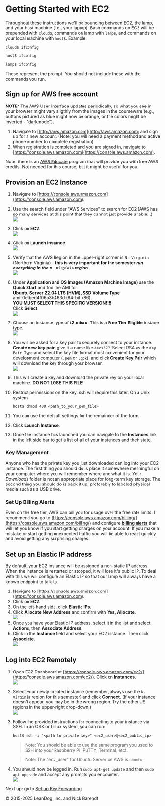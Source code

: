 # Getting Started with EC2

Throughout these instructions we'll be bouncing between EC2, the lamp, and your host machine (i.e., your laptop). Bash commands on EC2 will be prepended with `cloud$`, commands on lamp with `lamp$`, and commands on your local machine with `host$`. Example:
```
cloud$ ifconfig
```
```
host$ ifconfig
```
```
lamp$ ifconfig
```

These represent the prompt. You should not include these with the commands you run.

## Sign up for AWS free account

**NOTE:** The AWS User Interface updates periodically, so what you see in your browser might vary sligthly from the images in the courseware (e.g., buttons pictured as blue might now be orange, or the colors might be inverted - "darkmode").

1. Navigate to [http://aws.amazon.com](http://aws.amazon.com) and sign up for a new account. (Note: you will need a payment method and active phone number to complete registration)
2. When registration is completed and you are signed in, navigate to [https://console.aws.amazon.com](https://console.aws.amazon.com).

Note:  there is an [AWS Educate](https://aws.amazon.com/education/awseducate/) program that will provide you with free AWS credits.  Not needed for this course, but it might be useful for you.

## Provision an EC2 Instance
1. Navigate to [https://console.aws.amazon.com](https://console.aws.amazon.com).
1. Use the search field under "AWS Services" to search for EC2 (AWS has so many services at this point that they cannot just provide a table...)
<br/>![](Images/aws_serivices_search.png)
2. Click on **EC2**.
<br/>![](Images/aws_search_ec2.png)
3. Click on **Launch Instance**.
<br/>![](Images/launch_instance.png)
4. Verify that the AWS Region in the upper-right corner is `N. Virginia` (Northern Virginia) - **this is very important for the semester _run everything in the `N. Virginia` region_.**
<br/>![](Images/aws_region.png)
4. Under **Application and OS Images (Amazon Machine Image)** use the **Quick Start** and fnd the AMI for 
<br/>**Ubuntu Server 22.04 LTS (HVM), SSD Volume Type**
<br/>ami-0e1bed4f06a3b463d	 (64-bit x86). 
<br/>**YOU MUST SELECT THIS SPECIFIC VERSION!!!!** 
<br/>Click **Select**.
<br/>![](Images/select_ubuntu.png)
5. Choose an instance type of **t2.micro**.  This is a **Free Tier Eligible** instane type.
<br/>![](Images/select_instance_type.png)
6. You will be asked for a key pair to securely connect to your instance.   **Create new key pair**, give it a name like `eecs377`, Select RSA as the `Key Pair Type` and select the key file format most convenient for your development computer (`.pem` or `.ppk`). and click **Create Key Pair** which will download the key through your browser.
<br/>![](Images/create_key_and_download.png)
7. This will create a key and download the private key on your local machine.  **DO NOT LOSE THIS FILE!**
8. Restrict permissions on the key. ssh will require this later.  On a Unix system:

    ```
    host$ chmod 400 <path_to_your_pem_file>
    ```

10. You can use the default settings for the remainder of the form.
11. Click **Launch Instance**.
12. Once the instance has launched you can navigate to the **Instances** link in the left side bar to get a list of all of your instances and their state.

### Key Management
Anyone who has the private key you just downloaded can log into your EC2 instance. The first thing you should do is place it somewhere meaningful on your computer where you will remember where and what it is. Your *Downloads* folder is not an appropriate place for long-term key storage. The second thing you should do is back it up, preferably to labeled physical media such as a USB drive.

### Set Up Billing Alerts
Even on the free tier, AWS can bill you for usage over the free rate limits. I recommend you go to [https://console.aws.amazon.com/billing/](https://console.aws.amazon.com/billing/) and configure **[billing alerts](https://docs.aws.amazon.com/AmazonCloudWatch/latest/monitoring/monitor_estimated_charges_with_cloudwatch.html)** that will let you know if you start getting charges on your account. If you make a mistake or start getting unexpected traffic you will be able to react quickly and avoid getting any surprising charges.

## Set up an Elastic IP address
By default, your EC2 instance will be assigned a non-static IP address. When the instance is restarted or stopped, it will lose it's public IP. To deal with this we will configure an Elastic IP so that our lamp will always have a known endpoint to talk to.

1. Navigate to [https://console.aws.amazon.com](https://console.aws.amazon.com).
2. Click on **EC2**.
3. On the left-hand side, click **Elastic IPs**.
4. Click **Allocate New Address** and confirm with **Yes, Allocate**.
<br/>![](Images/8_associate_ip.png)
5. Once you have your Elastic IP address, select it in the list and select **Actions**, then **Associate Address**.
6. Click in the **Instance** field and select your EC2 instance. Then click **Associate**.
<br/>![](Images/9_associate_ip_2.png)

## Log into EC2 Remotely

1. Open EC2 Dashboard at [https://console.aws.amazon.com/ec2/](https://console.aws.amazon.com/ec2/). Click on **Instances**.
<br/>![](Images/5_instance.png)
2. Select your newly created instance (remember, always use the `N. Virginia` region for this semester) and click **Connect**. (If your instance doesn't appear, you may be in the wrong region. Try the other US regions in the upper-right drop-down.)
<br/>![](Images/6_connect.png)
3. Follow the provided instructions for connecting to your instance via SSH. In an OSX or Linux system, you can run:

    ```
    host$ ssh -i "<path to private key>" <ec2_user>@<ec2_public_ip>
    ```

    > Note: You should be able to use the same program you used to SSH into your Raspberry Pi (PuTTY, Terminal, etc).

    > Note: The "ec2_user" for Ubuntu Server on AWS is ```ubuntu```.

4. You should now be logged in. Run `sudo apt-get update` and then `sudo apt upgrade` and accept any prompts you encounter.
<br/>![](Images/7_connected.png)

Next up: go to [Set up Key Forwarding](../04.02_Set_Up_Key_Forwarding/README.md)

&copy; 2015-2025 LeanDog, Inc. and Nick Barendt
